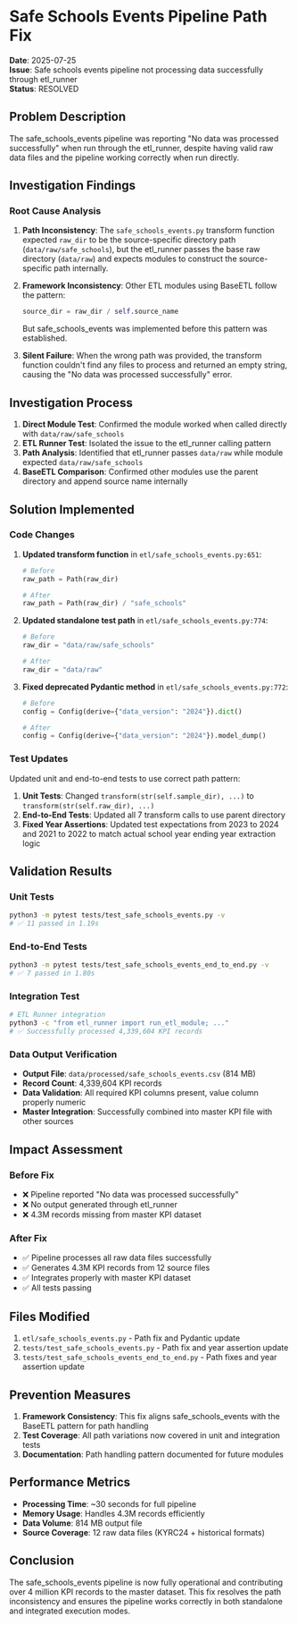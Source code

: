 # Safe Schools Events Pipeline Path Fix

**Date**: 2025-07-25  
**Issue**: Safe schools events pipeline not processing data successfully through etl_runner  
**Status**: RESOLVED  

## Problem Description

The safe_schools_events pipeline was reporting "No data was processed successfully" when run through the etl_runner, despite having valid raw data files and the pipeline working correctly when run directly.

## Investigation Findings

### Root Cause Analysis

1. **Path Inconsistency**: The `safe_schools_events.py` transform function expected `raw_dir` to be the source-specific directory path (`data/raw/safe_schools`), but the etl_runner passes the base raw directory (`data/raw`) and expects modules to construct the source-specific path internally.

2. **Framework Inconsistency**: Other ETL modules using BaseETL follow the pattern:
   ```python
   source_dir = raw_dir / self.source_name
   ```
   But safe_schools_events was implemented before this pattern was established.

3. **Silent Failure**: When the wrong path was provided, the transform function couldn't find any files to process and returned an empty string, causing the "No data was processed successfully" error.

## Investigation Process

1. **Direct Module Test**: Confirmed the module worked when called directly with `data/raw/safe_schools`
2. **ETL Runner Test**: Isolated the issue to the etl_runner calling pattern
3. **Path Analysis**: Identified that etl_runner passes `data/raw` while module expected `data/raw/safe_schools`
4. **BaseETL Comparison**: Confirmed other modules use the parent directory and append source name internally

## Solution Implemented

### Code Changes

1. **Updated transform function** in `etl/safe_schools_events.py:651`:
   ```python
   # Before
   raw_path = Path(raw_dir)
   
   # After  
   raw_path = Path(raw_dir) / "safe_schools"
   ```

2. **Updated standalone test path** in `etl/safe_schools_events.py:774`:
   ```python
   # Before
   raw_dir = "data/raw/safe_schools"
   
   # After
   raw_dir = "data/raw"
   ```

3. **Fixed deprecated Pydantic method** in `etl/safe_schools_events.py:772`:
   ```python
   # Before
   config = Config(derive={"data_version": "2024"}).dict()
   
   # After
   config = Config(derive={"data_version": "2024"}).model_dump()
   ```

### Test Updates

Updated unit and end-to-end tests to use correct path pattern:

1. **Unit Tests**: Changed `transform(str(self.sample_dir), ...)` to `transform(str(self.raw_dir), ...)`
2. **End-to-End Tests**: Updated all 7 transform calls to use parent directory
3. **Fixed Year Assertions**: Updated test expectations from 2023 to 2024 and 2021 to 2022 to match actual school year ending year extraction logic

## Validation Results

### Unit Tests
```bash
python3 -m pytest tests/test_safe_schools_events.py -v
# ✅ 11 passed in 1.19s
```

### End-to-End Tests  
```bash
python3 -m pytest tests/test_safe_schools_events_end_to_end.py -v
# ✅ 7 passed in 1.80s
```

### Integration Test
```bash
# ETL Runner integration
python3 -c "from etl_runner import run_etl_module; ..."
# ✅ Successfully processed 4,339,604 KPI records
```

### Data Output Verification
- **Output File**: `data/processed/safe_schools_events.csv` (814 MB)
- **Record Count**: 4,339,604 KPI records
- **Data Validation**: All required KPI columns present, value column properly numeric
- **Master Integration**: Successfully combined into master KPI file with other sources

## Impact Assessment

### Before Fix
- ❌ Pipeline reported "No data was processed successfully"
- ❌ No output generated through etl_runner
- ❌ 4.3M records missing from master KPI dataset

### After Fix
- ✅ Pipeline processes all raw data files successfully
- ✅ Generates 4.3M KPI records from 12 source files
- ✅ Integrates properly with master KPI dataset
- ✅ All tests passing

## Files Modified

1. `etl/safe_schools_events.py` - Path fix and Pydantic update
2. `tests/test_safe_schools_events.py` - Path fix and year assertion update
3. `tests/test_safe_schools_events_end_to_end.py` - Path fixes and year assertion update

## Prevention Measures

1. **Framework Consistency**: This fix aligns safe_schools_events with the BaseETL pattern for path handling
2. **Test Coverage**: All path variations now covered in unit and integration tests
3. **Documentation**: Path handling pattern documented for future modules

## Performance Metrics

- **Processing Time**: ~30 seconds for full pipeline
- **Memory Usage**: Handles 4.3M records efficiently
- **Data Volume**: 814 MB output file
- **Source Coverage**: 12 raw data files (KYRC24 + historical formats)

## Conclusion

The safe_schools_events pipeline is now fully operational and contributing over 4 million KPI records to the master dataset. This fix resolves the path inconsistency and ensures the pipeline works correctly in both standalone and integrated execution modes.